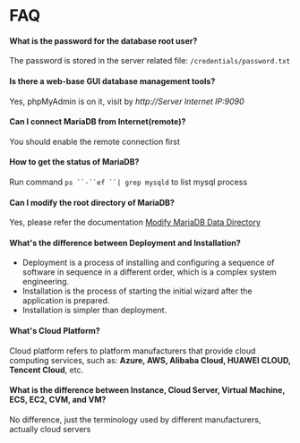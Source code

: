 # FAQ

#### What is the password for the database root user?

The password is stored in the server related file: `/credentials/password.txt`

#### Is there a web-base GUI database management tools?

Yes, phpMyAdmin is on it, visit by *http://Server Internet IP:9090*

#### Can I connect MariaDB from Internet(remote)?

You should enable the remote connection first

#### How to get the status of MariaDB?

Run command `ps ``-``ef ``| grep mysqld` to list mysql process

#### Can I modify the root directory of MariaDB?

Yes, please refer the documentation [Modify MariaDB Data Directory](/solution-more.html#modify-mysql-data-directory)

#### What's the difference between Deployment and Installation?

- Deployment is a process of installing and configuring a sequence of software in sequence in a different order, which is a complex system engineering.  
- Installation is the process of starting the initial wizard after the application is prepared.  
- Installation is simpler than deployment. 

#### What's Cloud Platform?

Cloud platform refers to platform manufacturers that provide cloud computing services, such as: **Azure, AWS, Alibaba Cloud, HUAWEI CLOUD, Tencent Cloud**, etc.

#### What is the difference between Instance, Cloud Server, Virtual Machine, ECS, EC2, CVM, and VM?

No difference, just the terminology used by different manufacturers, actually cloud servers
